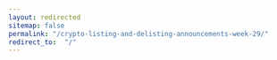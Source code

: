 ```yaml
---
layout: redirected
sitemap: false
permalink: "/crypto-listing-and-delisting-announcements-week-29/"
redirect_to:  "/"
---
```

